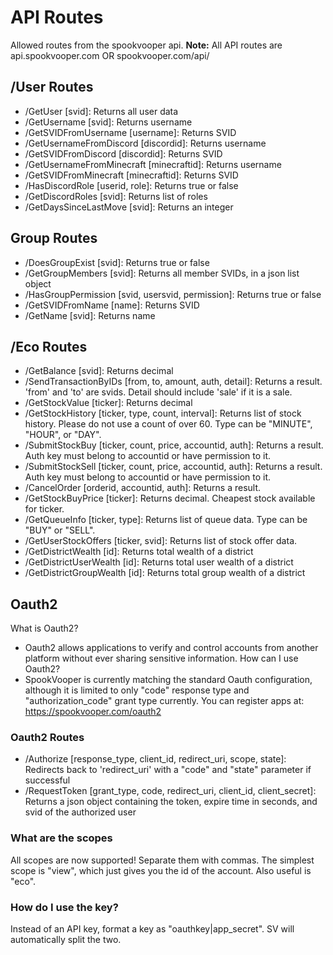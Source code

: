 # API Routes

Allowed routes from the spookvooper api.
**Note:** All API routes are api.spookvooper.com OR spookvooper.com/api/

## /User Routes

- /GetUser [svid]: Returns all user data
- /GetUsername [svid]: Returns username
- /GetSVIDFromUsername [username]: Returns SVID
- /GetUsernameFromDiscord [discordid]: Returns username
- /GetSVIDFromDiscord [discordid]: Returns SVID
- /GetUsernameFromMinecraft [minecraftid]: Returns username
- /GetSVIDFromMinecraft [minecraftid]: Returns SVID
- /HasDiscordRole [userid, role]: Returns true or false
- /GetDiscordRoles [svid]: Returns list of roles
- /GetDaysSinceLastMove [svid]: Returns an integer

## Group Routes

- /DoesGroupExist [svid]: Returns true or false
- /GetGroupMembers [svid]: Returns all member SVIDs, in a json list object
- /HasGroupPermission [svid, usersvid, permission]: Returns true or false
- /GetSVIDFromName [name]: Returns SVID
- /GetName [svid]: Returns name

## /Eco Routes

- /GetBalance [svid]: Returns decimal
- /SendTransactionByIDs [from, to, amount, auth, detail]: Returns a result. 'from' and 'to' are svids. Detail should include 'sale' if it is a sale.
- /GetStockValue [ticker]: Returns decimal
- /GetStockHistory [ticker, type, count, interval]: Returns list of stock history. Please do not use a count of over 60. Type can be "MINUTE", "HOUR", or "DAY".
- /SubmitStockBuy [ticker, count, price, accountid, auth]: Returns a result. Auth key must belong to accountid or have permission to it.
- /SubmitStockSell [ticker, count, price, accountid, auth]: Returns a result. Auth key must belong to accountid or have permission to it.
- /CancelOrder [orderid, accountid, auth]: Returns a result.
- /GetStockBuyPrice [ticker]: Returns decimal. Cheapest stock available for ticker.
- /GetQueueInfo [ticker, type]: Returns list of queue data. Type can be "BUY" or "SELL".
- /GetUserStockOffers [ticker, svid]: Returns list of stock offer data.
- /GetDistrictWealth [id]: Returns total wealth of a district
- /GetDistrictUserWealth [id]: Returns total user wealth of a district
- /GetDistrictGroupWealth [id]: Returns total group wealth of a district

## Oauth2

What is Oauth2?

- Oauth2 allows applications to verify and control accounts from another platform without ever sharing sensitive information.
How can I use Oauth2?
- SpookVooper is currently matching the standard Oauth configuration, although it is limited to only "code" response type and "authorization_code" grant type currently.
You can register apps at: <https://spookvooper.com/oauth2>

### Oauth2 Routes

- /Authorize [response_type, client_id, redirect_uri, scope, state]: Redirects back to 'redirect_uri' with a "code" and "state" parameter if successful
- /RequestToken [grant_type, code, redirect_uri, client_id, client_secret]: Returns a json object containing the token, expire time in seconds, and svid of the authorized user

### What are the scopes

All scopes are now supported! Separate them with commas. The simplest scope is "view", which just gives you the id of the account. Also useful is "eco".

### How do I use the key?

Instead of an API key, format a key as "oauthkey|app_secret". SV will automatically split the two.
